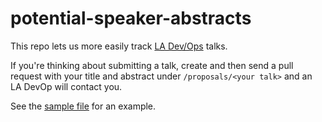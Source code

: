 # potential-speaker-abstracts

This repo lets us more easily track [LA Dev/Ops](http://meetup.com/ladevops)
talks.

If you're thinking about submitting a talk, create and then send a pull request
with your title and abstract under `/proposals/<your talk>` and an LA DevOp
will contact you.

See the [sample file](https://github.com/ladevops/potential-speaker-abstracts/tree/master/proposals/sample.md) for an example.
